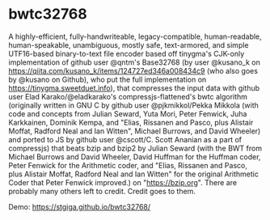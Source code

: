 # bwtc32768
A highly-efficient, fully-handwriteable, legacy-compatible, human-readable, human-speakable, unambiguous, mostly safe, text-armored, and simple UTF16-based binary-to-text file encoder based off tinygma's CJK-only implementation of github user @qntm's Base32768 (by user @kusano_k on https://qiita.com/kusano_k/items/124727ed346a008434c9 (who also goes by @kusano on Github), who put the full implementation on https://tinygma.sweetduet.info), that compresses the input data with github user Elad Karako/@eladkarako's compressjs-flattened's bwtc algorithm (originally written in GNU C by github user @pjkmikkol/Pekka Mikkola (with code and concepts from Julian Seward, Yuta Mori, Peter Fenwick, Juha Karkkainen, Dominik Kempa, and "Elias, Rissanen and Pasco, plus Alistair Moffat, Radford Neal and Ian Witten", Michael Burrows, and David Wheeler) and ported to JS by github user @cscott/C. Scott Ananian as a part of compressjs) that beats bzip and bzip2 by Julian Seward (with the BWT from Michael Burrows and David Wheeler, David Huffman for the Huffman coder, Peter Fenwick for the Arithmetic coder, and "Elias, Rissanen and Pasco, plus Alistair Moffat, Radford Neal and Ian Witten" for the original Arithmetic Coder that Peter Fenwick improved.) on "https://bzip.org". There are probably many others left to credit. Credit goes to them.

Demo: https://stgiga.github.io/bwtc32768/
